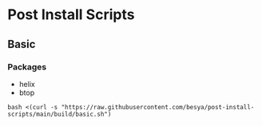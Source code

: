 # Post Install Scripts

## Basic

### Packages

- helix
- btop

```
bash <(curl -s "https://raw.githubusercontent.com/besya/post-install-scripts/main/build/basic.sh")
```
